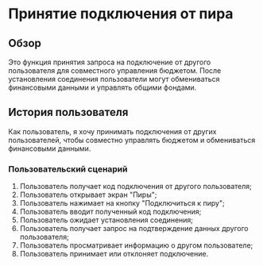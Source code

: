 # Принятие подключения от пира

## Обзор

Это функция принятия запроса на подключение от другого пользователя для совместного управления бюджетом. После установления соединения пользователи могут обмениваться финансовыми данными и управлять общими фондами.

## История пользователя

Как пользователь, я хочу принимать подключения от других пользователей, чтобы совместно управлять бюджетом и обмениваться финансовыми данными.

### Пользовательский сценарий

1. Пользователь получает код подключения от другого пользователя;
2. Пользователь открывает экран "Пиры";
3. Пользователь нажимает на кнопку "Подключиться к пиру";
4. Пользователь вводит полученный код подключения;
5. Пользователь ожидает установления соединения;
6. Пользователь получает запрос на подтверждение данных другого пользователя;
7. Пользователь просматривает информацию о другом пользователе;
8. Пользователь принимает или отклоняет подключение.
